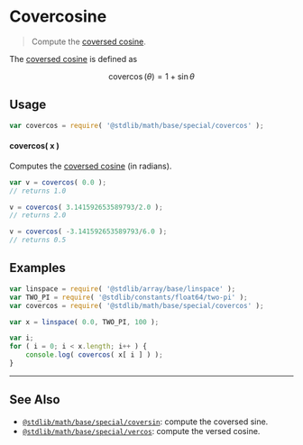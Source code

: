 <!--

@license Apache-2.0

Copyright (c) 2018 The Stdlib Authors.

Licensed under the Apache License, Version 2.0 (the "License");
you may not use this file except in compliance with the License.
You may obtain a copy of the License at

   http://www.apache.org/licenses/LICENSE-2.0

Unless required by applicable law or agreed to in writing, software
distributed under the License is distributed on an "AS IS" BASIS,
WITHOUT WARRANTIES OR CONDITIONS OF ANY KIND, either express or implied.
See the License for the specific language governing permissions and
limitations under the License.

-->

# Covercosine

> Compute the [coversed cosine][coversed-cosine].

<section class="intro">

The [coversed cosine][coversed-cosine] is defined as

<!-- <equation class="equation" label="eq:covercosine" align="center" raw="\operatorname{covercos}(\theta) = 1 + \sin \theta" alt="Coversed cosine."> -->

```math
\mathop{\mathrm{covercos}}(\theta) = 1 + \sin \theta
```

<!-- <div class="equation" align="center" data-raw-text="\operatorname{covercos}(\theta) = 1 + \sin \theta" data-equation="eq:covercosine">
    <img src="https://cdn.jsdelivr.net/gh/stdlib-js/stdlib@bb29798906e119fcb2af99e94b60407a270c9b32/lib/node_modules/@stdlib/math/base/special/covercos/docs/img/equation_covercosine.svg" alt="Coversed cosine.">
    <br>
</div> -->

<!-- </equation> -->

</section>

<!-- /.intro -->

<section class="usage">

## Usage

```javascript
var covercos = require( '@stdlib/math/base/special/covercos' );
```

#### covercos( x )

Computes the [coversed cosine][coversed-cosine] (in radians).

```javascript
var v = covercos( 0.0 );
// returns 1.0

v = covercos( 3.141592653589793/2.0 );
// returns 2.0

v = covercos( -3.141592653589793/6.0 );
// returns 0.5
```

</section>

<!-- /.usage -->

<section class="examples">

## Examples

<!-- eslint no-undef: "error" -->

```javascript
var linspace = require( '@stdlib/array/base/linspace' );
var TWO_PI = require( '@stdlib/constants/float64/two-pi' );
var covercos = require( '@stdlib/math/base/special/covercos' );

var x = linspace( 0.0, TWO_PI, 100 );

var i;
for ( i = 0; i < x.length; i++ ) {
    console.log( covercos( x[ i ] ) );
}
```

</section>

<!-- /.examples -->

<!-- Section for related `stdlib` packages. Do not manually edit this section, as it is automatically populated. -->

<section class="related">

* * *

## See Also

-   <span class="package-name">[`@stdlib/math/base/special/coversin`][@stdlib/math/base/special/coversin]</span><span class="delimiter">: </span><span class="description">compute the coversed sine.</span>
-   <span class="package-name">[`@stdlib/math/base/special/vercos`][@stdlib/math/base/special/vercos]</span><span class="delimiter">: </span><span class="description">compute the versed cosine.</span>

</section>

<!-- /.related -->

<!-- Section for all links. Make sure to keep an empty line after the `section` element and another before the `/section` close. -->

<section class="links">

[coversed-cosine]: https://en.wikipedia.org/wiki/Versine

<!-- <related-links> -->

[@stdlib/math/base/special/coversin]: https://github.com/stdlib-js/stdlib/tree/develop/lib/node_modules/%40stdlib/math/base/special/coversin

[@stdlib/math/base/special/vercos]: https://github.com/stdlib-js/stdlib/tree/develop/lib/node_modules/%40stdlib/math/base/special/vercos

<!-- </related-links> -->

</section>

<!-- /.links -->
